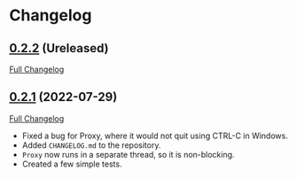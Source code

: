 # Changelog

## [0.2.2](https://github.com/matpompili/easypubsub/tree/0.2.2) (Ureleased)

[Full Changelog](https://github.com/matpompili/easypubsub/compare/v0.2.1...0.2.2)

## [0.2.1](https://github.com/matpompili/easypubsub/tree/0.2.1) (2022-07-29)

[Full Changelog](https://github.com/matpompili/easypubsub/compare/v0.2.0...0.2.1)

- Fixed a bug for Proxy, where it would not quit using CTRL-C in Windows.
- Added `CHANGELOG.md` to the repository.
- `Proxy` now runs in a separate thread, so it is non-blocking.
- Created a few simple tests.